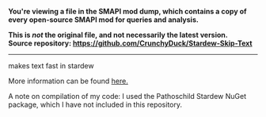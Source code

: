 **You're viewing a file in the SMAPI mod dump, which contains a copy of every open-source SMAPI mod
for queries and analysis.**

**This is _not_ the original file, and not necessarily the latest version.**  
**Source repository: https://github.com/CrunchyDuck/Stardew-Skip-Text**

----

makes text fast in stardew

More information can be found [here.](https://www.nexusmods.com/stardewvalley/mods/8947)

A note on compilation of my code: I used the Pathoschild Stardew NuGet package, which I have not included in this repository.

